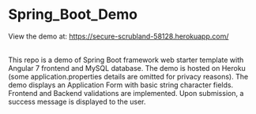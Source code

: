 # Spring_Boot_Demo
View the demo at:  https://secure-scrubland-58128.herokuapp.com/

<br />
This repo is a demo of Spring Boot framework web starter template with Angular 7 frontend and MySQL database.  The demo is hosted on Heroku (some application.properties details are omitted for privacy reasons).  The demo displays an Application Form with basic string character fields.  Frontend and Backend validations are implemented.  Upon submission, a success message is displayed to the user.  
